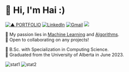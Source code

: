 <!-- ### Hi there 👋 -->


<!-- **haicanberra/haicanberra** is a ✨ _special_ ✨ repository because its `README.md` (this file) appears on your GitHub profile-- .   [![Indeed](https://img.shields.io/badge/indeed-003A9B?style=for-the-badge&logo=indeed&logoColor=white)](https://profile.indeed.com/p/haih-nmyb39h) -->

# 🌟 Hi, I'm Hai :)  
[![▲ PORTFOLIO](https://img.shields.io/badge/▲_PORTFOLIO-ffffff?style=for-the-badge)](https://haicanberra.github.io) [![LinkedIn](https://img.shields.io/badge/linkedin-%230077B5.svg?style=for-the-badge&logo=linkedin&logoColor=white)](https://linkedin.com/in/manhhaihoang) [![Gmail](https://img.shields.io/badge/Gmail-D14836?style=for-the-badge&logo=gmail&logoColor=white)](mailto:haicanberra@gmail.com) ![](https://komarev.com/ghpvc/?username=haicanberra&style=for-the-badge&label=VIEWS&color=yellow)

🌱 My passion lies in <ins>Machine Learning</ins> and <ins>Algorithms</ins>.  
🌲 Open to collaborating on any projects!  
  
🌴 B.Sc. with Specialization in Computing Science.  
🌾 Graduated from the University of Alberta in June 2023.  

![stat1](https://github-readme-stats-git-masterrstaa-rickstaa.vercel.app/api?username=haicanberra&show_icons=true&theme=transparent&hide_border=true&show_total_reviews=true&include_all_commits=true&rank_icon=github)
![stat2](https://github-readme-stats-git-masterrstaa-rickstaa.vercel.app/api/top-langs/?username=haicanberra&langs_count=8&layout=compact&theme=transparent&hide_border=true)
<!-- ](url)](url)![snake gif](https://github.com/haicanberra/haicanberra/blob/output/github-contribution-grid-snake.svg) -->
<!-- ![stat3](https://github-readme-activity-graph.vercel.app/graph?username=haicanberra&theme=github-compact) -->




